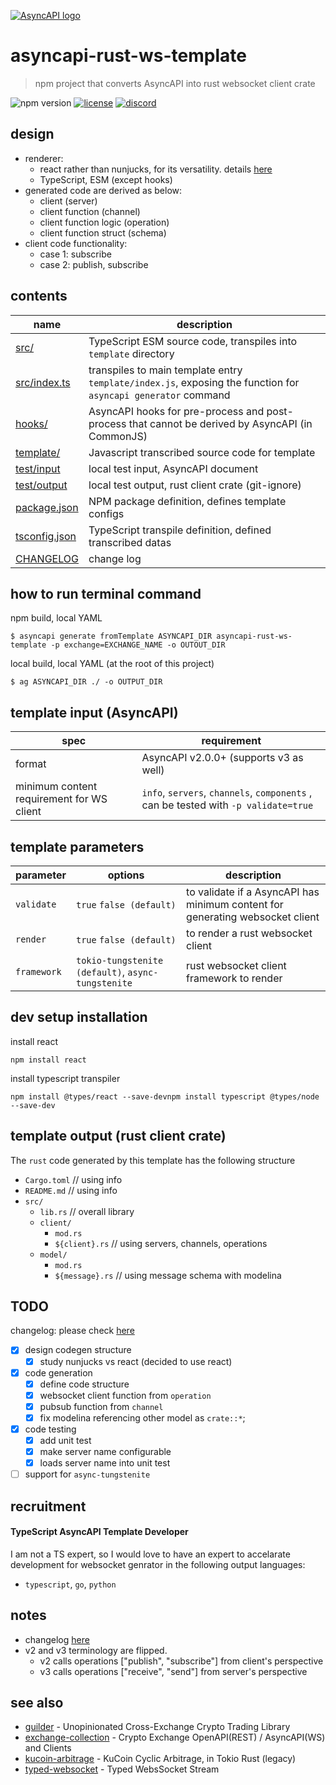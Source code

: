 [![AsyncAPI logo](./assets/logo_banner.png)](https://www.asyncapi.com)

# asyncapi-rust-ws-template
> npm project that converts AsyncAPI into rust websocket client crate 

![npm version](https://img.shields.io/npm/v/asyncapi-rust-ws-template.svg)
[![license](https://img.shields.io/github/license/kanekoshoyu/exchange-collection)](https://github.com/kanekoshoyu/exchange-collection/blob/master/LICENSE)
[![discord](https://img.shields.io/discord/1153997271294283827)](https://discord.gg/q3j5MYdwnm)
## design
- renderer: 
  - react rather than nunjucks, for its versatility. details [here](https://www.asyncapi.com/docs/tools/generator/file-templates)
  - TypeScript, ESM (except hooks)
- generated code are derived as below:
  - client (server)
  - client function (channel)
  - client function logic (operation)
  - client function struct (schema)
- client code functionality:
  - case 1: subscribe
  - case 2: publish, subscribe

## contents
| name                            | description                                                                                                   |
| ------------------------------- | ------------------------------------------------------------------------------------------------------------- |
| [src/](/src/)                   | TypeScript ESM source code, transpiles into `template` directory                                              |
| [src/index.ts](/src/index.ts)   | transpiles to main template entry `template/index.js`, exposing the function for `asyncapi generator` command |
| [hooks/](/hooks/after.js)       | AsyncAPI hooks for pre-process and post-process that cannot be derived by AsyncAPI (in CommonJS)              |
| [template/](/template/)         | Javascript transcribed source code for template                                                               |
| [test/input](/test/)            | local test input, AsyncAPI document                                                                           |
| [test/output](/test/)           | local test output, rust client crate (git-ignore)                                                             |
| [package.json](/package.json)   | NPM package definition, defines template configs                                                              |
| [tsconfig.json](/tsconfig.json) | TypeScript transpile definition, defined transcribed datas                                                    |
| [CHANGELOG](/CHANGELOG.md)      | change log                                                                                                    |

## how to run terminal command
npm build, local YAML
```
$ asyncapi generate fromTemplate ASYNCAPI_DIR asyncapi-rust-ws-template -p exchange=EXCHANGE_NAME -o OUTOUT_DIR
```
local build, local YAML (at the root of this project)
```
$ ag ASYNCAPI_DIR ./ -o OUTPUT_DIR 
```

## template input (AsyncAPI)
| spec                                      | requirement                                                                         |
| ----------------------------------------- | ----------------------------------------------------------------------------------- |
| format                                    | AsyncAPI v2.0.0+ (supports v3 as well)                                              |
| minimum content requirement for WS client | `info`, `servers`, `channels`, `components` , can be tested with `-p validate=true` |


## template parameters
| parameter   | options                                            | description                                                                   |
| ----------- | -------------------------------------------------- | ----------------------------------------------------------------------------- |
| `validate`  | `true` `false (default)`                           | to validate if a AsyncAPI has minimum content for generating websocket client |
| `render`    | `true` `false (default)`                           | to render a rust websocket client                                             |
| `framework` | `tokio-tungstenite (default)`, `async-tungstenite` | rust websocket client framework to render                                     |

## dev setup installation
install react
```
npm install react
```
install typescript transpiler
```
npm install @types/react --save-devnpm install typescript @types/node --save-dev
```

## template output (rust client crate)
The `rust` code generated by this template has the following structure
- `Cargo.toml` // using info
- `README.md` // using info
- `src/`
  - `lib.rs` // overall library
  - `client/`
    - `mod.rs`
    - `${client}.rs` // using servers, channels, operations
  - `model/`
    - `mod.rs`
    - `${message}.rs` // using message schema with modelina

## TODO
changelog: please check [here](./CHANGELOG.md)
- [x] design codegen structure
  - [x] study nunjucks vs react (decided to use react)
- [x] code generation
  - [x] define code structure
  - [x] websocket client function from `operation`
  - [x] pubsub function from `channel`
  - [x] fix modelina referencing other model as `crate::*`;
- [x] code testing
  - [x] add unit test
  - [x] make server name configurable 
  - [x] loads server name into unit test
- [ ] support for `async-tungstenite` 

## recruitment
#### TypeScript AsyncAPI Template Developer
I am not a TS expert, so I would love to have an expert to accelarate development for websocket genrator in the following output languages:
- `typescript`, `go`, `python`  

## notes
- changelog [here](./CHANGELOG.md)
- v2 and v3 terminology are flipped. 
  - v2 calls operations ["publish", "subscribe"] from client's perspective
  - v3 calls operations ["receive", "send"] from server's perspective

## see also
- [guilder](https://github.com/kanekoshoyu/guilder) - Unopinionated Cross-Exchange Crypto Trading Library
- [exchange-collection](https://github.com/kanekoshoyu/exchange-collection) - Crypto Exchange OpenAPI(REST) / AsyncAPI(WS) and Clients
- [kucoin-arbitrage](https://github.com/kanekoshoyu/kucoin_arbitrage) - KuCoin Cyclic Arbitrage, in Tokio Rust (legacy)
- [typed-websocket](https://github.com/kanekoshoyu/typed-websocket) - Typed WebsSocket Stream
